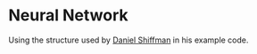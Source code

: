 # Neural Network

Using the structure used by [Daniel Shiffman](https://github.com/shiffman) in his example code.

